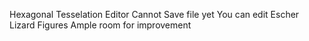 Hexagonal Tesselation Editor
Cannot Save file yet
You can edit Escher Lizard Figures
Ample room for improvement
